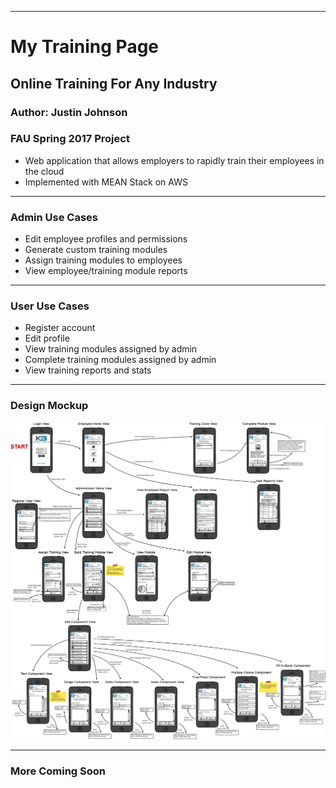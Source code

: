 ---------------------------------------------------------------------------------------------------------------

# My Training Page
## Online Training For Any Industry
### Author: Justin Johnson
### FAU Spring 2017 Project
- Web application that allows employers to rapidly train their employees in the cloud
- Implemented with MEAN Stack on AWS

---------------------------------------------------------------------------------------------------------------

### Admin Use Cases
- Edit employee profiles and permissions
- Generate custom training modules
- Assign training modules to employees
- View employee/training module reports

---------------------------------------------------------------------------------------------------------------

### User Use Cases
- Register account
- Edit profile
- View training modules assigned by admin
- Complete training modules assigned by admin
- View training reports and stats

---------------------------------------------------------------------------------------------------------------

### Design Mockup

![alt tag](Application_MockUp_Image.png)

---------------------------------------------------------------------------------------------------------------

### More Coming Soon
